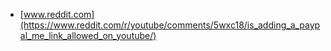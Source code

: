 * [www.reddit.com](https://www.reddit.com/r/youtube/comments/5wxc18/is_adding_a_paypal_me_link_allowed_on_youtube/)
